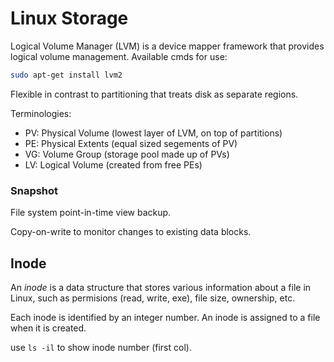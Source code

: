 # Linux Storage

Logical Volume Manager (LVM) is a device mapper framework that provides logical volume management. Available cmds for use:
```bash
sudo apt-get install lvm2
```

Flexible in contrast to partitioning that treats disk as separate regions.

Terminologies:
* PV: Physical Volume (lowest layer of LVM, on top of partitions)
* PE: Physical Extents (equal sized segements of PV)
* VG: Volume Group (storage pool made up of PVs)
* LV: Logical Volume (created from free PEs)

### Snapshot

File system point-in-time view backup.

Copy-on-write to monitor changes to existing data blocks.

## Inode

An *inode* is a data structure that stores various information about a file in Linux, such as permisions (read, write, exe), file size, ownership, etc.

Each inode is identified by an integer number. An inode is assigned to a file when it is created.

use `ls -il` to show inode number (first col).
